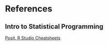 # References
## Intro to Statistical Programming

[Posit. R Studio Cheatsheets](https://posit.co/resources/cheatsheets/)